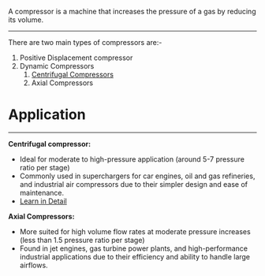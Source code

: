 A compressor is a machine that increases the pressure of a gas by reducing its volume.

---
There are two main types of compressors are:-
1. Positive Displacement compressor 
2. Dynamic Compressors
	1. [Centrifugal Compressors](Centrifugal%20Compressors.md) 
	2. Axial Compressors

# Application
---

**Centrifugal compressor:**
- Ideal for moderate to high-pressure application (around 5-7 pressure ratio per stage)
- Commonly used in superchargers for car engines, oil and gas refineries, and industrial air compressors due to their simpler design and ease of maintenance.
- [Learn in Detail](Centrifugal%20Compressors.md) 

**Axial Compressors:**
- More suited for high volume flow rates at moderate pressure increases (less than 1.5 pressure ratio per stage)
- Found in jet engines, gas turbine power plants, and high-performance industrial applications due to their efficiency and ability to handle large airflows.